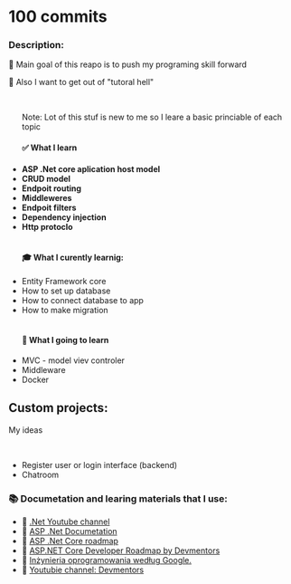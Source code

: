 <h1>100 commits</h1>
<h3>Description:</h3>
<p>🔵 Main goal of this reapo is to push my programing skill forward</p>
<p>🔵 Also I want to get out of "tutoral hell"</p>
<br>
<ul>
  <p>Note: Lot of this stuf is new to me so I leare a basic princiable of each topic</p>
  <h4>✅ What I learn <h4>
  <li>ASP .Net core aplication host model</li>
  <li>CRUD model</li>
  <li>Endpoit routing</li>
  <li>Middleweres</li>
  <li>Endpoit filters</li>
  <li>Dependency injection</li>
  <li>Http protoclo</li>
  </br>
  <h4>🎓 What I curently learnig:</h4>
  <li>Entity Framework core</li>
  <li>How to set up database</li>
  <li>How to connect database to app</li>
  <li>How to make migration</li>
  </br>
  <h4>🧐 What I going to learn</h4>
  <li> MVC - model viev controler</li>
  <li>Middleware </li>
  <li>Docker</li>  
</ul>

<h2>Custom projects:</h2>
<p>My ideas</p>
</br>
<ul>
  <li>Register user or login interface (backend)</li>
  <li>Chatroom</li>
</ul>
<h3>📚 Documetation and learing materials that I use:</h3>
<ul>
  <li>📗 <a href="https://www.youtube.com/@dotnet/playlists">.Net Youtube channel</a></li>
  <li>📗 <a href="https://learn.microsoft.com/en-us/aspnet/core/?view=aspnetcore-6.0">ASP .Net Documetation</a></li>
  <li>📗 <a href="https://roadmap.sh/aspnet-core">ASP .Net Core roadmap</a></li>
  <li>📗 <a href="https://github.com/devmentors/aspnetcore-developer-roadmap">ASP.NET Core Developer Roadmap by Devmentors</a></li>
  <li>📗 <a href="https://helion.pl/ksiazki/inzynieria-oprogramowania-wedlug-google-czego-warto-sie-nauczyc-o-tworzeniu-oprogramowania-titus-winters-tom-manshreck-hyrum-wright,iogoog.htm#format/d">Inżynieria oprogramowania według Google.</a></li>
  <li>📗 <a href="https://www.youtube.com/@DevMentorsPL/featured">Youtubie channel: Devmentors</a></li>
</ul>
